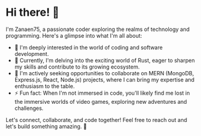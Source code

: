 # Hi there! 👋

I'm Zanaen75, a passionate coder exploring the realms of technology and programming. Here's a glimpse into what I'm all about:

- 👀 I'm deeply interested in the world of coding and software development.
- 🌱 Currently, I'm delving into the exciting world of Rust, eager to sharpen my skills and contribute to its growing ecosystem.
- 💞️ I'm actively seeking opportunities to collaborate on MERN (MongoDB, Express.js, React, Node.js) projects, where I can bring my expertise and enthusiasm to the table.
- ⚡ Fun fact: When I'm not immersed in code, you'll likely find me lost in the immersive worlds of video games, exploring new adventures and challenges.

Let's connect, collaborate, and code together! Feel free to reach out and let's build something amazing. 🚀
